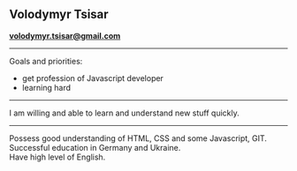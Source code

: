 ## Volodymyr Tsisar

**volodymyr.tsisar@gmail.com**

---

Goals and priorities:

- get profession of Javascript developer
- learning hard

---

I am willing and able to learn and understand new stuff quickly.

---

Possess good understanding of HTML, CSS and some Javascript, GIT. 
Successful education in Germany and Ukraine.  
Have high level of English.
